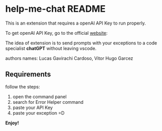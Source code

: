 # help-me-chat README

This is an extension that requires a openAI API Key to run properly.

To get openAI API Key, go to the official [website](https://openai.com/):

The idea of extension is to send prompts with your exceptions to a code specialist **chatGPT** without leaving vscode.

authors names: Lucas Gavirachi Cardoso, Vitor Hugo Garcez
## Requirements

follow the steps:

1. open the command panel
2. search for Error Helper command
3. paste your API Key
4. paste your exception =D

**Enjoy!**
